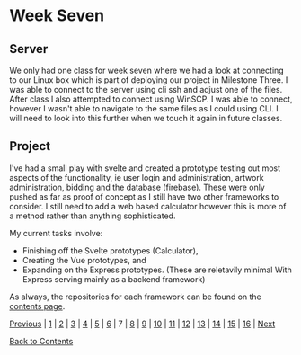 # Week Seven

## Server

We only had one class for week seven where we had a look at connecting to our Linux box which is part of deploying our project in Milestone Three.
I was able to connect to the server using cli ssh and adjust one of the files. After class I also attempted to connect using WinSCP. I was able to connect, however I wasn't able to navigate to the same files as I could using CLI. I will need to look into this further when we touch it again in future classes.

## Project

I've had a small play with svelte and created a prototype testing out most aspects of the functionality, ie user login and administration, artwork administration, bidding and the database (firebase). These were only pushed as far as proof of concept as I still have two other frameworks to consider. I still need to add a web based calculator however this is more of a method rather than anything sophisticated.

My current tasks involve:

- Finishing off the Svelte prototypes (Calculator),
- Creating the Vue prototypes, and
- Expanding on the Express prototypes. (These are reletavily minimal With Express serving mainly as a backend framework)

As always, the repositories for each framework can be found on the [contents page](https://github.com/Jason-MacDonald/WEB701-Journal/blob/master/contents.md).

[Previous](https://github.com/Jason-MacDonald/WEB701-Journal/blob/master/week-six.md) |
[1](https://github.com/Jason-MacDonald/WEB701-Journal/blob/master/week-one.md) |
[2](https://github.com/Jason-MacDonald/WEB701-Journal/blob/master/week-two.md) |
[3](https://github.com/Jason-MacDonald/WEB701-Journal/blob/master/week-three.md) |
[4](https://github.com/Jason-MacDonald/WEB701-Journal/blob/master/week-four.md) |
[5](https://github.com/Jason-MacDonald/WEB701-Journal/blob/master/week-five.md) |
[6](https://github.com/Jason-MacDonald/WEB701-Journal/blob/master/week-six.md) |
7 |
[8](https://github.com/Jason-MacDonald/WEB701-Journal/blob/master/week-eight.md) |
[9](https://github.com/Jason-MacDonald/WEB701-Journal/blob/master/week-nine.md) |
[10](https://github.com/Jason-MacDonald/WEB701-Journal/blob/master/week-ten.md) |
[11](https://github.com/Jason-MacDonald/WEB701-Journal/blob/master/week-eleven.md) |
[12](https://github.com/Jason-MacDonald/WEB701-Journal/blob/master/week-twelve.md) |
[13](https://github.com/Jason-MacDonald/WEB701-Journal/blob/master/week-thirteen.md) |
[14](https://github.com/Jason-MacDonald/WEB701-Journal/blob/master/week-fourteen.md) |
[15](https://github.com/Jason-MacDonald/WEB701-Journal/blob/master/week-fifteen.md) |
[16](https://github.com/Jason-MacDonald/WEB701-Journal/blob/master/week-sixteen.md) |
[Next](https://github.com/Jason-MacDonald/WEB701-Journal/blob/master/week-eight.md)

[Back to Contents](https://github.com/Jason-MacDonald/WEB701-Journal/blob/master/contents.md)
